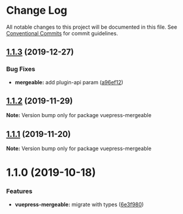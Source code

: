 # Change Log

All notable changes to this project will be documented in this file.
See [Conventional Commits](https://conventionalcommits.org) for commit guidelines.

## [1.1.3](https://github.com/vuepress/vuepress-community/compare/vuepress-mergeable@1.1.2...vuepress-mergeable@1.1.3) (2019-12-27)

### Bug Fixes

- **mergeable:** add plugin-api param ([a96ef12](https://github.com/vuepress/vuepress-community/commit/a96ef12a69d48412c6adf624b86f615e954707fb))

## [1.1.2](https://github.com/vuepress/vuepress-community/compare/vuepress-mergeable@1.1.1...vuepress-mergeable@1.1.2) (2019-11-29)

**Note:** Version bump only for package vuepress-mergeable

## [1.1.1](https://github.com/vuepress/vuepress-community/compare/vuepress-mergeable@1.1.0...vuepress-mergeable@1.1.1) (2019-11-20)

**Note:** Version bump only for package vuepress-mergeable

# 1.1.0 (2019-10-18)

### Features

- **vuepress-mergeable:** migrate with types ([6e3f980](https://github.com/vuepress/vuepress-community/commit/6e3f980ae01653534c6fe6c25e72f7be6dc3b161))
